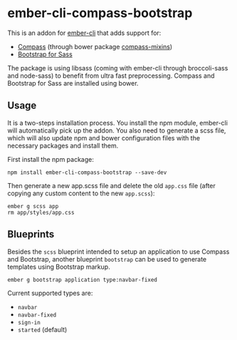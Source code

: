 ember-cli-compass-bootstrap
===========================

This is an addon for [ember-cli](http://iamstef.net/ember-cli/) that adds support for:

  * [Compass](http://compass-style.org) (through bower package [compass-mixins](https://github.com/Igosuki/compass-mixins))
  * [Bootstrap for Sass](http://getbootstrap.com)

The package is using libsass (coming with ember-cli through broccoli-sass and node-sass) to benefit from
ultra fast preprocessing. Compass and Bootstrap for Sass are installed using bower.

## Usage

It is a two-steps installation process. You install the npm module, ember-cli will automatically
pick up the addon. You also need to generate a scss file, which will also update npm and bower
configuration files with the necessary packages and install them.

First install the npm package:

```
npm install ember-cli-compass-bootstrap --save-dev
```

Then generate a new app.scss file and delete the old `app.css` file (after copying
any custom content to the new `app.scss`):

```
ember g scss app
rm app/styles/app.css
```

## Blueprints

Besides the `scss` blueprint intended to setup an application to use Compass and Bootstrap,
another blueprint `bootstrap` can be used to generate templates using Bootstrap markup.

```ember g bootstrap application type:navbar-fixed```

Current supported types are:

* `navbar`
* `navbar-fixed`
* `sign-in`
* `started` (default)
